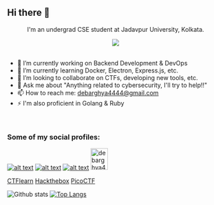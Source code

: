 ## Hi there 👋
<p align="center">I'm an undergrad CSE student at Jadavpur University, Kolkata.</p>

<div align="center"><img src="https://komarev.com/ghpvc/?username=The-Debarghya"></div><br>

- 🔭 I’m currently working on Backend Development & DevOps
- 🌱 I’m currently learning Docker, Electron, Express.js, etc.
- 👯 I’m looking to collaborate on CTFs, developing new tools, etc.
- 💬 Ask me about "Anything related to cybersecurity, I'll try to help!!"
- 📫 How to reach me: debarghya4444@gmail.com
- ⚡ I'm also proficient in Golang & Ruby

<br>

### Some of my social profiles:

[![alt text][1.1]][1]
[![alt text][1.3]][3]
[![alt text][1.2]][2] <a href="https://www.hackerrank.com/debarghya4444" target="blank"><img src="https://raw.githubusercontent.com/rahuldkjain/github-profile-readme-generator/master/src/images/icons/Social/hackerrank.svg" alt="debarghya4444" height="50" width="40" /></a>

[1.1]: https://img.shields.io/badge/Twitter-1DA1F2?style=for-the-badge&logo=twitter&logoColor=white
[1.2]: https://tryhackme-badges.s3.amazonaws.com/Debarghya.Maitra.png
[1.3]: https://img.shields.io/badge/LinkedIn-0077B5?style=for-the-badge&logo=linkedin&logoColor=white

[1]: http://www.twitter.com/DebarghyaMaitra
[2]: https://tryhackme.com/p/Debarghya.Maitra
[3]: https://linkedin.com/in/debarghya-maitra-081151243

[CTFlearn](https://ctflearn.com/user/Heisenberg8622)
[Hackthebox](https://app.hackthebox.com/users/699384)
[PicoCTF](https://play.picoctf.org/users/Heisenberg8622)
  
![Github stats](https://github-readme-stats.vercel.app/api?username=The-Debarghya&show_icons=true&theme=radical)
[![Top Langs](https://github-readme-stats.vercel.app/api/top-langs/?username=The-Debarghya&layout=compact)](https://github.com/The-Debarghya)


